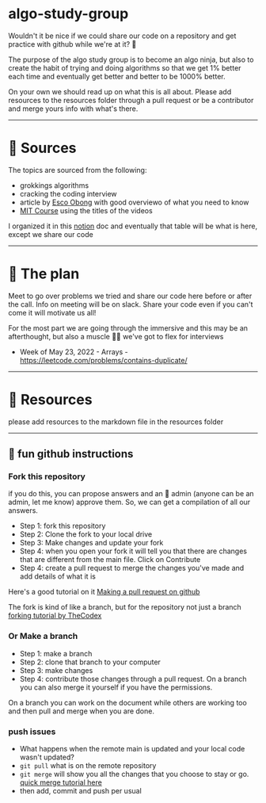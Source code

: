 # algo-study-group
Wouldn't it be nice if we could share our code on a repository and get practice with github while we're at it? 🤩

The purpose of the algo study group is to become an algo ninja, but also to create the habit of trying and doing algorithms so that we get 1% better each time and eventually get better and better to be 1000% better.

On your own we should read up on what this is all about. Please add resources to the resources folder through a pull request or be a contributor and merge yours info with what's there.

---
# 🌱 Sources
The topics are sourced from the following:
- grokkings algorithms 
- cracking the coding interview
- article by [Esco Obong](https://medium.com/swlh/how-to-study-for-data-structures-and-algorithms-interviews-at-faang-65043e00b5df) with good overviewo of what you need to know
- [MIT Course](https://medium.com/swlh/how-to-study-for-data-structures-and-algorithms-interviews-at-faang-65043e00b5df) using the titles of the videos

I organized it in this [notion](https://www.notion.so/DS-A-Study-Plan-272ad8fd622f4882ae4f2b36f28f2efc) doc and eventually that table will be what is here, except we share our code

---
# 📝 The plan 
Meet to go over problems we tried and share our code here before or after the call. Info on meeting will be on slack. Share your code even if you can't come it will motivate us all!

For the most part we are going through the immersive and this may be an afterthought, but also a muscle 💪🏻 we've got to flex for interviews 

- Week of May 23, 2022 - Arrays - https://leetcode.com/problems/contains-duplicate/



---
# 📖 Resources
please add resources to the markdown file in the resources folder


---
## 💾 fun github instructions

### Fork this repository

if you do this, you can propose answers and an 👤 admin (anyone can be an admin, let me know) approve them. So, we can get a compilation of all our answers.

- Step 1: fork this repository
- Step 2: Clone the fork to your local drive
- Step 3: Make changes and update your fork
- Step 4:  when you open your fork it will tell you that there are changes that are different from the main file. Click on Contribute
- Step 4: create a pull request to merge the changes you've made and add details of what it is

Here's a good tutorial on it [Making a pull request on github](https://docs.github.com/en/get-started/quickstart/contributing-to-projects)

The fork is kind of like a branch, but for the repository not just a branch [forking tutorial by TheCodex](https://www.youtube.com/watch?v=nT8KGYVurIU)

### Or Make a branch

- Step 1: make a branch
- Step 2: clone that branch to your computer
- Step 3: make changes
- Step 4: contribute those changes through a pull request. On a branch you can also merge it yourself if you have the permissions.

On a branch you can work on the document while others are working too and then pull and merge when you are done.

### push issues

- What happens when the remote main is updated and your local code wasn't updated?
- `git pull` what is on the remote repository
- `git merge` will show you all the changes that you choose to stay or go. [quick merge tutorial here](https://www.youtube.com/watch?v=QmKdodJU-js)
- then add, commit and push per usual
